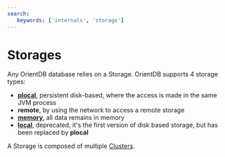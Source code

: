 ```yaml
---
search:
   keywords: ['internals', 'storage']
---
```


# Storages

Any OrientDB database relies on a Storage. OrientDB supports 4 storage types:

- **[plocal](Paginated-Local-Storage.md)**, persistent disk-based, where the access is made in the same JVM process
- **remote**, by using the network to access a remote storage
- **[memory](Memory-storage.md)**, all data remains in memory
- **[local](Local-Storage.md)**, deprecated, it's the first version of disk based storage, but has been replaced by **plocal**

A Storage is composed of multiple [Clusters](../datamodeling/Concepts.md#Cluster).

